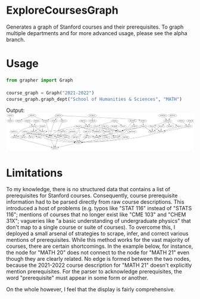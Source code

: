 # ExploreCoursesGraph

Generates a graph of Stanford courses and their prerequisites. To graph multiple departments and for more advanced usage, please see the alpha branch.

# Usage
```python
from grapher import Graph

course_graph = Graph("2021-2022")
course_graph.graph_dept("School of Humanities & Sciences", "MATH")
```

Output:
![alt text](https://github.com/FlyingWorkshop/ExploreCoursesGraph/blob/main/example.png)


# Limitations

To my knowledge, there is no structured data that contains a list of prerequisites for Stanford courses. Consequently, course prerequisite information had to be parsed directly from raw course descriptions. This introduced a host of problems (e.g. typos like "STAT 116" instead of "STATS 116"; mentions of courses that no longer exist like "CME 103" and "CHEM 31X"; vagueries like "a basic understanding of undergraduate physics" that don't map to a single course or suite of courses). To overcome this, I deployed a small arsenal of strategies to scrape, infer, and correct various mentions of prerequisites. While this method works for the vast majority of courses, there are certain shortcomings. In the example below, for instance, the node for "MATH 20" does not connect to the node for "MATH 21" even though they are clearly related. No edge is formed between the two nodes, because the 2021-2022 course description for "MATH 21" doesn't explicitly mention prerequisites. For the parser to acknowledge prerequisites, the word "prerequisite" must appear in some form or another. 

On the whole however, I feel that the display is fairly comprehensive.
